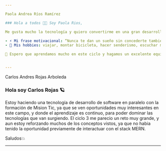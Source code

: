 ```yaml
---

Paola Andrea Ríos Ramírez

### Hola a todos 👋🙂 Soy Paola Rios,

Me gusta mucho la tecnología y quiero convertirme en una gran desarrolladora de software 👩‍💻, por eso desde hace algún tiempo he estado estudiando programación de forma autodidácta en plataformas como youtube y plazi, considero que el área de la tecnología tiene muchas oportunidades laborales y de aprendizaje y esto me motiva, ya que me gusta aprender constantemente 🤓💻.

- ⚡ Mi frase motivacional: “Nunca te dan un sueño sin concederte también el poder de hacerlo real” ― Richard Bach.
- 🚵 Mis hobbies: viajar, montar bicicleta, hacer senderismo, escuchar música, ir a cine etc.

🙂 Espero que aprendamos mucho en este ciclo y hagamos un excelente equipo 💪! Saludos!😀


---
```


Carlos Andres Rojas Arboleda

### Hola soy Carlos Rojas 🪐

Estoy haciendo una tecnología de desarrollo de software en paralelo con la formación de Mision Tic, ya que se ven oportunidades muy interesantes en este campo, y donde el aprendizaje es continuo, para poder dominar las tecnologías que van surgiendo. El ciclo 3 me parecio un reto muy grande, y aun estoy reforzando muchos de los conceptos vistos, ya que no habia tenido la oportunidad previamente de interactuar con el stack MERN.

Saludos💥

---